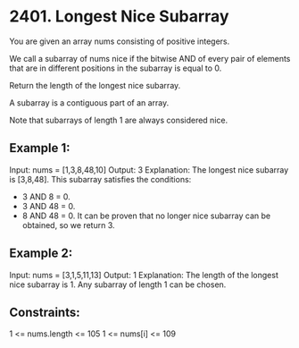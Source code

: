 # 2401. Longest Nice Subarray

You are given an array nums consisting of positive integers.

We call a subarray of nums nice if the bitwise AND of every pair of elements that are in different positions in the subarray is equal to 0.

Return the length of the longest nice subarray.

A subarray is a contiguous part of an array.

Note that subarrays of length 1 are always considered nice.


## Example 1:
Input: nums = [1,3,8,48,10]
Output: 3
Explanation: The longest nice subarray is [3,8,48]. This subarray satisfies the conditions:
- 3 AND 8 = 0.
- 3 AND 48 = 0.
- 8 AND 48 = 0.
It can be proven that no longer nice subarray can be obtained, so we return 3.


## Example 2:
Input: nums = [3,1,5,11,13]
Output: 1
Explanation: The length of the longest nice subarray is 1. Any subarray of length 1 can be chosen.

## Constraints:
1 <= nums.length <= 105
1 <= nums[i] <= 109